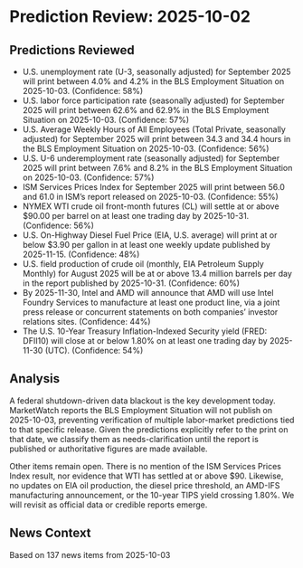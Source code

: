 # Prediction Review: 2025-10-02

## Predictions Reviewed

- U.S. unemployment rate (U-3, seasonally adjusted) for September 2025 will print between 4.0% and 4.2% in the BLS Employment Situation on 2025-10-03. (Confidence: 58%)
- U.S. labor force participation rate (seasonally adjusted) for September 2025 will print between 62.6% and 62.9% in the BLS Employment Situation on 2025-10-03. (Confidence: 57%)
- U.S. Average Weekly Hours of All Employees (Total Private, seasonally adjusted) for September 2025 will print between 34.3 and 34.4 hours in the BLS Employment Situation on 2025-10-03. (Confidence: 56%)
- U.S. U-6 underemployment rate (seasonally adjusted) for September 2025 will print between 7.6% and 8.2% in the BLS Employment Situation on 2025-10-03. (Confidence: 57%)
- ISM Services Prices Index for September 2025 will print between 56.0 and 61.0 in ISM’s report released on 2025-10-03. (Confidence: 55%)
- NYMEX WTI crude oil front-month futures (CL) will settle at or above $90.00 per barrel on at least one trading day by 2025-10-31. (Confidence: 56%)
- U.S. On-Highway Diesel Fuel Price (EIA, U.S. average) will print at or below $3.90 per gallon in at least one weekly update published by 2025-11-15. (Confidence: 48%)
- U.S. field production of crude oil (monthly, EIA Petroleum Supply Monthly) for August 2025 will be at or above 13.4 million barrels per day in the report published by 2025-10-31. (Confidence: 60%)
- By 2025-11-30, Intel and AMD will announce that AMD will use Intel Foundry Services to manufacture at least one product line, via a joint press release or concurrent statements on both companies’ investor relations sites. (Confidence: 44%)
- The U.S. 10-Year Treasury Inflation-Indexed Security yield (FRED: DFII10) will close at or below 1.80% on at least one trading day by 2025-11-30 (UTC). (Confidence: 54%)

## Analysis

A federal shutdown-driven data blackout is the key development today. MarketWatch reports the BLS Employment Situation will not publish on 2025-10-03, preventing verification of multiple labor-market predictions tied to that specific release. Given the predictions explicitly refer to the print on that date, we classify them as needs-clarification until the report is published or authoritative figures are made available.

Other items remain open. There is no mention of the ISM Services Prices Index result, nor evidence that WTI has settled at or above $90. Likewise, no updates on EIA oil production, the diesel price threshold, an AMD-IFS manufacturing announcement, or the 10-year TIPS yield crossing 1.80%. We will revisit as official data or credible reports emerge.

## News Context

Based on 137 news items from 2025-10-03
